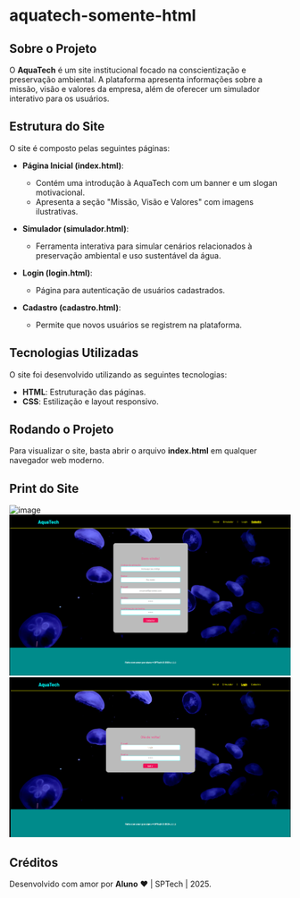 # aquatech-somente-html

## Sobre o Projeto
O **AquaTech** é um site institucional focado na conscientização e preservação ambiental. A plataforma apresenta informações sobre a missão, visão e valores da empresa, além de oferecer um simulador interativo para os usuários.

## Estrutura do Site
O site é composto pelas seguintes páginas:

- **Página Inicial (index.html)**:
  - Contém uma introdução à AquaTech com um banner e um slogan motivacional.
  - Apresenta a seção "Missão, Visão e Valores" com imagens ilustrativas.

- **Simulador (simulador.html)**:
  - Ferramenta interativa para simular cenários relacionados à preservação ambiental e uso sustentável da água.

- **Login (login.html)**:
  - Página para autenticação de usuários cadastrados.

- **Cadastro (cadastro.html)**:
  - Permite que novos usuários se registrem na plataforma.

## Tecnologias Utilizadas
O site foi desenvolvido utilizando as seguintes tecnologias:
- **HTML**: Estruturação das páginas.
- **CSS**: Estilização e layout responsivo.



## Rodando o Projeto
Para visualizar o site, basta abrir o arquivo **index.html** em qualquer navegador web moderno.

## Print do Site
![image](https://github.com/user-attachments/assets/72dc9265-f9eb-4116-afa7-3bf0c766a356)
![Print da Página de Cadastro](public/assets/imgs/CadastroPrint.png)
![Print da Página de Login](public/assets/imgs/loginPrint.png)

## Créditos
Desenvolvido com amor por **Aluno** ❤️ | SPTech | 2025.

